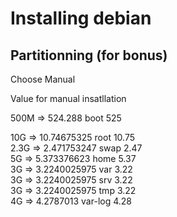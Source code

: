 # Installing debian
## Partitionning (for bonus)
Choose Manual

Value for manual insatllation

500M	=>	524.288      boot    525  

10G   => 10.74675325    root	10.75  
2.3G  =>  2.471753247		swap	 2.47  
5G    =>  5.373376623		home	 5.37  
3G    =>	3.2240025975	var		 3.22  
3G    =>	3.2240025975	srv		 3.22  
3G    =>	3.2240025975	tmp		 3.22  
4G    =>  4.2787013		var-log	 4.28  
